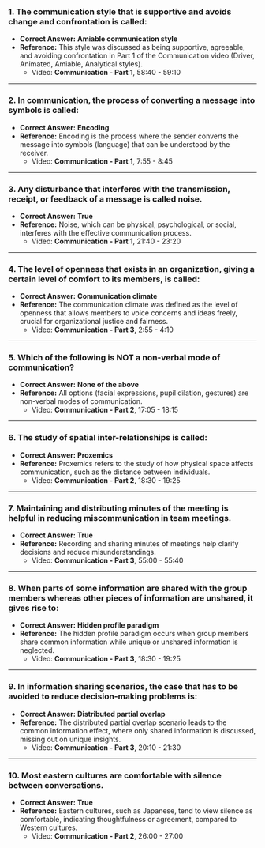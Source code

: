 ### **1. The communication style that is supportive and avoids change and confrontation is called:**

- **Correct Answer:** **Amiable communication style**
- **Reference:** This style was discussed as being supportive, agreeable, and avoiding confrontation in Part 1 of the Communication video (Driver, Animated, Amiable, Analytical styles).
  - Video: **Communication - Part 1**, 58:40 - 59:10

---

### **2. In communication, the process of converting a message into symbols is called:**

- **Correct Answer:** **Encoding**
- **Reference:** Encoding is the process where the sender converts the message into symbols (language) that can be understood by the receiver.
  - Video: **Communication - Part 1**, 7:55 - 8:45

---

### **3. Any disturbance that interferes with the transmission, receipt, or feedback of a message is called noise.**

- **Correct Answer:** **True**
- **Reference:** Noise, which can be physical, psychological, or social, interferes with the effective communication process.
  - Video: **Communication - Part 1**, 21:40 - 23:20

---

### **4. The level of openness that exists in an organization, giving a certain level of comfort to its members, is called:**

- **Correct Answer:** **Communication climate**
- **Reference:** The communication climate was defined as the level of openness that allows members to voice concerns and ideas freely, crucial for organizational justice and fairness.
  - Video: **Communication - Part 3**, 2:55 - 4:10

---

### **5. Which of the following is NOT a non-verbal mode of communication?**

- **Correct Answer:** **None of the above**
- **Reference:** All options (facial expressions, pupil dilation, gestures) are non-verbal modes of communication.
  - Video: **Communication - Part 2**, 17:05 - 18:15

---

### **6. The study of spatial inter-relationships is called:**

- **Correct Answer:** **Proxemics**
- **Reference:** Proxemics refers to the study of how physical space affects communication, such as the distance between individuals.
  - Video: **Communication - Part 2**, 18:30 - 19:25

---

### **7. Maintaining and distributing minutes of the meeting is helpful in reducing miscommunication in team meetings.**

- **Correct Answer:** **True**
- **Reference:** Recording and sharing minutes of meetings help clarify decisions and reduce misunderstandings.
  - Video: **Communication - Part 3**, 55:00 - 55:40

---

### **8. When parts of some information are shared with the group members whereas other pieces of information are unshared, it gives rise to:**

- **Correct Answer:** **Hidden profile paradigm**
- **Reference:** The hidden profile paradigm occurs when group members share common information while unique or unshared information is neglected.
  - Video: **Communication - Part 3**, 18:30 - 19:25

---

### **9. In information sharing scenarios, the case that has to be avoided to reduce decision-making problems is:**

- **Correct Answer:** **Distributed partial overlap**
- **Reference:** The distributed partial overlap scenario leads to the common information effect, where only shared information is discussed, missing out on unique insights.
  - Video: **Communication - Part 3**, 20:10 - 21:30

---

### **10. Most eastern cultures are comfortable with silence between conversations.**

- **Correct Answer:** **True**
- **Reference:** Eastern cultures, such as Japanese, tend to view silence as comfortable, indicating thoughtfulness or agreement, compared to Western cultures.
  - Video: **Communication - Part 2**, 26:00 - 27:00
